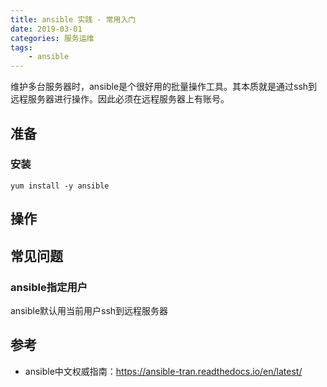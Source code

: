 ```yaml
---
title: ansible 实践 - 常用入门
date: 2019-03-01
categories: 服务运维
tags:
	- ansible
---
```


维护多台服务器时，ansible是个很好用的批量操作工具。其本质就是通过ssh到远程服务器进行操作。因此必须在远程服务器上有账号。

<!--more-->

## 准备

### 安装
```
yum install -y ansible
```

## 操作


## 常见问题
### ansible指定用户
ansible默认用当前用户ssh到远程服务器

## 参考

- ansible中文权威指南：https://ansible-tran.readthedocs.io/en/latest/